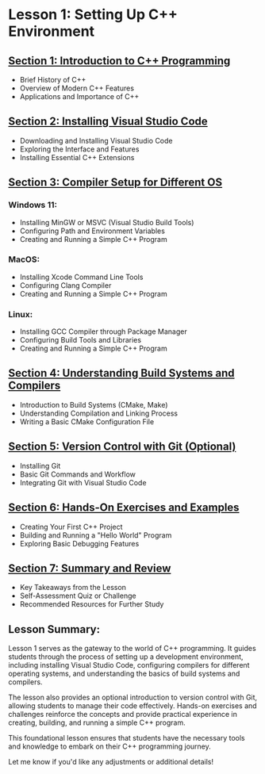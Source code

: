 # Lesson 1: Setting Up C++ Environment

## [Section 1: Introduction to C++ Programming](section-01.md)
- Brief History of C++
- Overview of Modern C++ Features
- Applications and Importance of C++

## [Section 2: Installing Visual Studio Code](section-02.md)
- Downloading and Installing Visual Studio Code
- Exploring the Interface and Features
- Installing Essential C++ Extensions

## [Section 3: Compiler Setup for Different OS](section-03.md)

### Windows 11:
- Installing MinGW or MSVC (Visual Studio Build Tools)
- Configuring Path and Environment Variables
- Creating and Running a Simple C++ Program

### MacOS:
- Installing Xcode Command Line Tools
- Configuring Clang Compiler
- Creating and Running a Simple C++ Program

### Linux:
- Installing GCC Compiler through Package Manager
- Configuring Build Tools and Libraries
- Creating and Running a Simple C++ Program

## [Section 4: Understanding Build Systems and Compilers](section-04.md)
- Introduction to Build Systems (CMake, Make)
- Understanding Compilation and Linking Process
- Writing a Basic CMake Configuration File

## [Section 5: Version Control with Git (Optional)](section-05.md)
- Installing Git
- Basic Git Commands and Workflow
- Integrating Git with Visual Studio Code

## [Section 6: Hands-On Exercises and Examples](section-06.md)
- Creating Your First C++ Project
- Building and Running a "Hello World" Program
- Exploring Basic Debugging Features

## [Section 7: Summary and Review](section-07.md)
- Key Takeaways from the Lesson
- Self-Assessment Quiz or Challenge
- Recommended Resources for Further Study

## Lesson Summary:
Lesson 1 serves as the gateway to the world of C++ programming. It guides students through the process of setting up a development environment, including installing Visual Studio Code, configuring compilers for different operating systems, and understanding the basics of build systems and compilers.

The lesson also provides an optional introduction to version control with Git, allowing students to manage their code effectively. Hands-on exercises and challenges reinforce the concepts and provide practical experience in creating, building, and running a simple C++ program.

This foundational lesson ensures that students have the necessary tools and knowledge to embark on their C++ programming journey.

Let me know if you'd like any adjustments or additional details!
